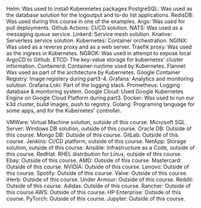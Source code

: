 Helm: Was used to install Kuberenetes packages
PostgreSQL: Was used as the database solution for the logoutput and to-do list applications.
RedisDB: Was used during this course in one of the examples.
Argo: Was used for pull deployments.
Github Actions: CI/CD solution.
NATS: Was used as a messaging queue service.
Linkerd: Service mesh solution.
Knative: Serverless service solution.
Kubernetes: Container orchestration.
NGINX: Was used as a reverse proxy and as a web server.
Traefik proxy: Was used as the ingress in Kubernetes.
NGROK: Was used in attempt to expose local ArgoCD to Github.
ETCD: The key-value storage for kubernetes' cluster information.
Containerd: Container-runtime used by Kubernetes.
Flannel: Was used as part of the architecture by Kubernetes.
Google Container Registry: Image registery during part3-4.
Grafana: Analytics and monitoring solution.
Grafana Loki: Part of the logging stack.
Prometheus: Logging database & monitoring system.
Google Cloud: Used Google Kubernetes Engine on Google Cloud Platform during part3.
Docker: Was used to run our k3d cluster, build images, push to registry.
Golang: Programing language for some apps, and for the Kubernetes' controller.


VMWare: Virtual Machine solution, outside of this course.
Microsoft SQL Server: Windows DB solution, outside of this course.
Oracle DB: Outside of this course.
Mongo DB: Outside of this course.
GitLab: Outside of this course.
Jenkins: CI/CD platform, outside of this course.
NetApp: Storage solution, outside of this course.
Ansible: Infrastructure as a Code, outside of this course.
RedHat: RHEL distribution for Linux, outside of this course.
Ebay: Outside of this course.
AMD: Outside of this course.
Mastercard: Outside of this course.
NVIDIA: Outside of this course.
Lenovo: Outside of this course.
Spotify: Outside of this course.
Valve: Outside of this course.
iHerb: Outside of this course.
Under Armour: Outside of this course.
Reddit: Outside of this course.
Adidas: Outside of this course.
Rancher: Outside of this course
AWS: Outside of this course.
HP Enterprise: Outside of this course.
PyTorch: Outside of this course.
Jupyter: Outside of this course.
